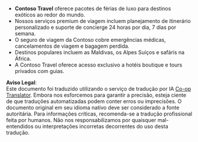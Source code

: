 <!--
CO_OP_TRANSLATOR_METADATA:
{
  "original_hash": "19230b908ebd8399888d31de520b1d1e",
  "translation_date": "2025-03-28T12:26:58+00:00",
  "source_file": "05-agentic-rag\\code_samples\\document.md",
  "language_code": "pt"
}
-->
- **Contoso Travel** oferece pacotes de férias de luxo para destinos exóticos ao redor do mundo.  
- Nossos serviços premium de viagem incluem planejamento de itinerário personalizado e suporte de concierge 24 horas por dia, 7 dias por semana.  
- O seguro de viagem da Contoso cobre emergências médicas, cancelamentos de viagem e bagagem perdida.  
- Destinos populares incluem as Maldivas, os Alpes Suíços e safáris na África.  
- A Contoso Travel oferece acesso exclusivo a hotéis boutique e tours privados com guias.  

**Aviso Legal**:  
Este documento foi traduzido utilizando o serviço de tradução por IA [Co-op Translator](https://github.com/Azure/co-op-translator). Embora nos esforcemos para garantir a precisão, esteja ciente de que traduções automatizadas podem conter erros ou imprecisões. O documento original em seu idioma nativo deve ser considerado a fonte autoritária. Para informações críticas, recomenda-se a tradução profissional feita por humanos. Não nos responsabilizamos por quaisquer mal-entendidos ou interpretações incorretas decorrentes do uso desta tradução.